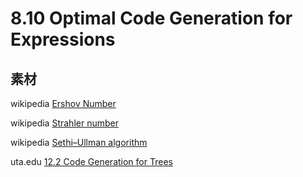 # 8.10 Optimal Code Generation for Expressions



## 素材

wikipedia [Ershov Number](https://en.wikipedia.org/wiki/Ershov_Number)

wikipedia [Strahler number](https://en.wikipedia.org/wiki/Strahler_number)

wikipedia [Sethi–Ullman algorithm](https://en.wikipedia.org/wiki/Sethi%E2%80%93Ullman_algorithm)

uta.edu [12.2 Code Generation for Trees](https://lambda.uta.edu/cse5317/notes/node43.html)
